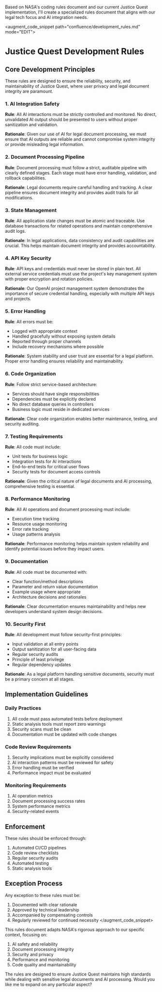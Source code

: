 Based on NASA's coding rules document and our current Justice Quest implementation, I'll create a specialized rules document that aligns with our legal tech focus and AI integration needs.

<augment_code_snippet path="confluence/development_rules.md" mode="EDIT">
# Justice Quest Development Rules

## Core Development Principles

These rules are designed to ensure the reliability, security, and maintainability of Justice Quest, where user privacy and legal document integrity are paramount.

### 1. AI Integration Safety
**Rule**: All AI interactions must be strictly controlled and monitored. No direct, unvalidated AI output should be presented to users without proper sanitization and validation.

**Rationale**: Given our use of AI for legal document processing, we must ensure that AI outputs are reliable and cannot compromise system integrity or provide misleading legal information.

### 2. Document Processing Pipeline
**Rule**: Document processing must follow a strict, auditable pipeline with clearly defined stages. Each stage must have error handling, validation, and rollback capabilities.

**Rationale**: Legal documents require careful handling and tracking. A clear pipeline ensures document integrity and provides audit trails for all modifications.

### 3. State Management
**Rule**: All application state changes must be atomic and traceable. Use database transactions for related operations and maintain comprehensive audit logs.

**Rationale**: In legal applications, data consistency and audit capabilities are crucial. This helps maintain document integrity and provides accountability.

### 4. API Key Security
**Rule**: API keys and credentials must never be stored in plain text. All external service credentials must use the project's key management system with proper encryption and rotation policies.

**Rationale**: Our OpenAI project management system demonstrates the importance of secure credential handling, especially with multiple API keys and projects.

### 5. Error Handling
**Rule**: All errors must be:
- Logged with appropriate context
- Handled gracefully without exposing system details
- Reported through proper channels
- Include recovery mechanisms where possible

**Rationale**: System stability and user trust are essential for a legal platform. Proper error handling ensures reliability and maintainability.

### 6. Code Organization
**Rule**: Follow strict service-based architecture:
- Services should have single responsibilities
- Dependencies must be explicitly declared
- No direct database queries in controllers
- Business logic must reside in dedicated services

**Rationale**: Clear code organization enables better maintenance, testing, and security auditing.

### 7. Testing Requirements
**Rule**: All code must include:
- Unit tests for business logic
- Integration tests for AI interactions
- End-to-end tests for critical user flows
- Security tests for document access controls

**Rationale**: Given the critical nature of legal documents and AI processing, comprehensive testing is essential.

### 8. Performance Monitoring
**Rule**: All AI operations and document processing must include:
- Execution time tracking
- Resource usage monitoring
- Error rate tracking
- Usage patterns analysis

**Rationale**: Performance monitoring helps maintain system reliability and identify potential issues before they impact users.

### 9. Documentation
**Rule**: All code must be documented with:
- Clear function/method descriptions
- Parameter and return value documentation
- Example usage where appropriate
- Architecture decisions and rationales

**Rationale**: Clear documentation ensures maintainability and helps new developers understand system design decisions.

### 10. Security First
**Rule**: All development must follow security-first principles:
- Input validation at all entry points
- Output sanitization for all user-facing data
- Regular security audits
- Principle of least privilege
- Regular dependency updates

**Rationale**: As a legal platform handling sensitive documents, security must be a primary concern at all stages.

## Implementation Guidelines

### Daily Practices
1. All code must pass automated tests before deployment
2. Static analysis tools must report zero warnings
3. Security scans must be clean
4. Documentation must be updated with code changes

### Code Review Requirements
1. Security implications must be explicitly considered
2. AI interaction patterns must be reviewed for safety
3. Error handling must be verified
4. Performance impact must be evaluated

### Monitoring Requirements
1. AI operation metrics
2. Document processing success rates
3. System performance metrics
4. Security-related events

## Enforcement

These rules should be enforced through:
1. Automated CI/CD pipelines
2. Code review checklists
3. Regular security audits
4. Automated testing
5. Static analysis tools

## Exception Process

Any exception to these rules must be:
1. Documented with clear rationale
2. Approved by technical leadership
3. Accompanied by compensating controls
4. Regularly reviewed for continued necessity
   </augment_code_snippet>

This rules document adapts NASA's rigorous approach to our specific context, focusing on:
1. AI safety and reliability
2. Document processing integrity
3. Security and privacy
4. Performance and monitoring
5. Code quality and maintainability

The rules are designed to ensure Justice Quest maintains high standards while dealing with sensitive legal documents and AI processing. Would you like me to expand on any particular aspect?
